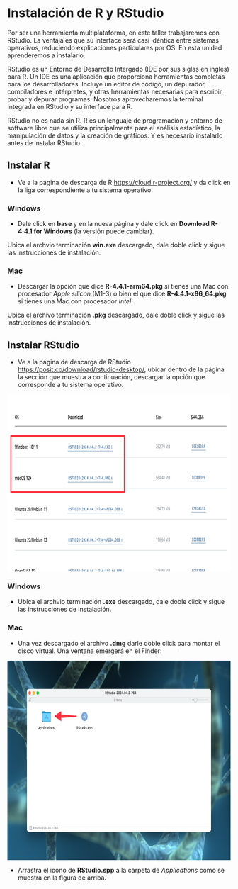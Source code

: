 # Instalación de R y RStudio

Por ser una herramienta multiplataforma, en este taller trabajaremos con RStudio. La ventaja es que su interface será casi idéntica entre sistemas operativos, reduciendo explicaciones particulares por OS. En esta unidad aprenderemos a instalarlo.

RStudio es un Entorno de Desarrollo Intergado (IDE por sus siglas en inglés) para R. Un IDE es una aplicación que proporciona herramientas completas para los desarrolladores. Incluye un editor de código, un depurador, compiladores e intérpretes, y otras herramientas necesarias para escribir, probar y depurar programas. Nosotros aprovecharemos la terminal integrada en RStudio y su interface para R.

RStudio no es nada sin R. R es un lenguaje de programación y entorno de software libre que se utiliza principalmente para el análisis estadístico, la manipulación de datos y la creación de gráficos. Y es necesario instalarlo antes de instalar RStudio.

## Instalar R

 - Ve a la página de descarga de R https://cloud.r-project.org/ y da click en la liga correspondiente a tu sistema operativo.

### Windows

 - Dale click en **base** y en la nueva página y dale click en **Download R-4.4.1 for Windows** (la versión puede cambiar). 

Ubica el archvio terminación **win.exe** descargado, dale doble click y sigue las instrucciones de instalación.

### Mac

 -  Descargar la opción que dice **R-4.4.1-arm64.pkg** si tienes una Mac con procesador _Apple silicon_ (M1-3) o bien el que dice **R-4.4.1-x86_64.pkg** si tienes una Mac con procesador _Intel_.

Ubica el archivo terminación **.pkg** descargado, dale doble click y sigue las instrucciones de instalación.

## Instalar RStudio

 -  Ve a la página de descarga de RStudio https://posit.co/download/rstudio-desktop/, ubicar dentro de la página la sección que muestra a continuación, descargar la opción que corresponde a tu sistema operativo.
<img src = ./Images/RStudio.png style = "display: block; margin: 0 auto;height: 400px; width:800px;"/>


### Windows

 -  Ubica el archvio terminación **.exe** descargado, dale doble click y sigue las instrucciones de instalación.

### Mac

 -  Una vez descargado el archivo **.dmg** darle doble click para montar el disco virtual. Una ventana emergerá en el Finder:
<img src = ./Images/dmg_RStudio.png style = "display: block; margin: 0 auto;height: 450px; width:700px;"/>

 -  Arrastra el icono de **RStudio.spp** a la carpeta de _Applications_ como se muestra en la figura de arriba.


